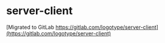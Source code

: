 # server-client

[Migrated to GitLab https://gitlab.com/logotype/server-client](https://gitlab.com/logotype/server-client)